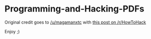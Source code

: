# Programming-and-Hacking-PDFs


Original credit goes to [/u/magamanxtc](https://www.reddit.com/user/megamanxtc) with [this post on /r/HowToHack](https://www.reddit.com/r/HowToHack/comments/7xkrw9/my_pdfs_of_it_training_and_hacking_materials/?st=je0jcooj&sh=27ac4f9b)

Enjoy ;)